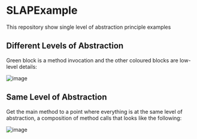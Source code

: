 # SLAPExample
This repository show single level of abstraction principle examples

## Different Levels of Abstraction

Green block is a method invocation and the other coloured blocks are low-level details:

![image](https://user-images.githubusercontent.com/8992182/170901714-0289129a-1cc8-4b62-b8d3-badc5889f519.png)

## Same Level of Abstraction

Get the main method to a point where everything is at the same level of abstraction, a composition of method calls that looks like the following:

![image](https://user-images.githubusercontent.com/8992182/170901777-9984431e-0e98-4357-9ae6-cdd9e4b93302.png)
